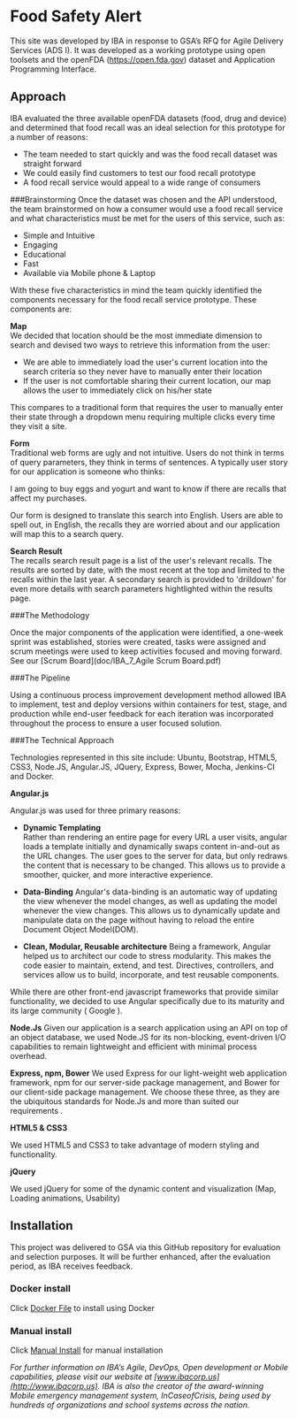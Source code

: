 # Food Safety Alert

This site was developed by IBA in response to GSA’s RFQ for Agile Delivery Services (ADS I). It was developed as a working prototype using open toolsets and the openFDA (https://open.fda.gov) dataset and Application Programming Interface.

## Approach

IBA evaluated the three available openFDA datasets (food, drug and device) and determined that food recall was an ideal selection for this prototype for a number of reasons:
* The team needed to start quickly and was the food recall dataset was straight forward<br/>
* We could easily find customers to test our food recall prototype<br/>
* A food recall service would appeal to a wide range of consumers

###Brainstorming
Once the dataset was chosen and the API understood, the team brainstormed on how a consumer would use a food recall service and what characteristics must be met for the 
users of this service, such as:

* Simple and Intuitive
* Engaging
* Educational
* Fast
* Available via Mobile phone & Laptop

With these five characteristics in mind the team quickly identified the components necessary for the food recall service prototype. These components are:

**Map**<br/>
We decided that location should be the most immediate dimension to search and devised two ways to retrieve this information from the user:

* We are able to immediately load the user's current location into the search criteria so they never have to manually enter their location
* If the user is not comfortable sharing their current location, our map allows the user to immediately click on his/her state

This compares to a traditional form that requires the user to manually enter their state through a dropdown menu requiring multiple clicks every time they visit a site.

**Form**<br/>
Traditional web forms are ugly and not intuitive. Users do not think in terms of query parameters, they think in terms of sentences. A typically user story for our application is someone who thinks: 

I am going to buy eggs and yogurt and want to know if there are recalls that affect my purchases.

Our form is designed to translate this search into English. Users are able to spell out, in English, the recalls they are worried about and our application will map this to a search query. 

**Search Result**<br/>
The recalls search result page is a list of the user's relevant recalls. The results are sorted by date, with the most recent at the top and limited to the recalls within the last year. A secondary search is provided 
to 'drilldown' for even more details with search parameters hightlighted within the results page.

###The Methodology

Once the major components of the application were identified, a one-week sprint was established, stories were created, tasks were assigned and scrum meetings were used to keep activities focused and moving forward.  See our [Scrum Board](doc/IBA_7_Agile Scrum Board.pdf)

###The Pipeline

Using a continuous process improvement development method allowed IBA to implement, test and deploy versions within containers for test, stage, and production while end-user feedback for each iteration was incorporated throughout the process to ensure a user focused solution.

###The Technical Approach

Technologies represented in this site include: Ubuntu, Bootstrap, HTML5, CSS3, Node.JS, Angular.JS, JQuery, Express, Bower, Mocha, Jenkins-CI and Docker.

**Angular.js**

Angular.js was used for three primary reasons:

* **Dynamic Templating**	
Rather than rendering an entire page for every URL a user visits, angular loads a template initially and dynamically swaps content in-and-out as the URL changes. The user goes to the server for data, but only redraws the content that is necessary to be changed. This allows us to provide a smoother, quicker, and more interactive experience.

* **Data-Binding**
Angular's data-binding is an automatic way of updating the view whenever the model changes, as well as updating the model whenever the view changes. This allows us to dynamically update and manipulate data on the page without having to reload the entire Document Object Model(DOM).

* **Clean, Modular, Reusable architecture**
Being a framework, Angular helped us to architect our code to stress modularity. This makes the code easier to maintain, extend, and test. Directives, controllers, and services allow us to build, incorporate, and test  reusable components. 

While there are other front-end javascript frameworks that provide similar functionality, we decided to use Angular specifically due to its maturity and its large community ( Google ).

**Node.Js**
Given our application is a search application using an API on top of an object database, we used Node.JS for its non-blocking, event-driven I/O capabilities to remain lightweight and efficient with minimal process overhead.

**Express, npm, Bower**
We used Express for our light-weight web application framework, npm for our server-side package management, and Bower for our client-side package management. We choose these three, as they are the ubiquitous standards for Node.Js and more than suited our requirements .

**HTML5 & CSS3**

We used HTML5 and CSS3 to take advantage of modern styling and functionality.

**jQuery**

We used jQuery for some of the dynamic content and visualization (Map, Loading animations, Usability)

## Installation
This project was delivered to GSA via this GitHub repository for evaluation and selection purposes. It will be further enhanced, after the evaluation period, as IBA receives feedback.

### Docker install

Click [Docker File](Dockerfile) to install using Docker

### Manual install

Click [Manual Install](doc/IBA_FoodSafetyAlert_Manual_Install.md) for manual installation


*For further information on IBA’s Agile, DevOps, Open development or Mobile capabilities, please visit our website at [www.ibacorp.us](http://www.ibacorp.us). IBA is also the creator of the award-winning Mobile emergency management system, InCaseofCrisis, being used by hundreds of organizations and school systems across the nation.*